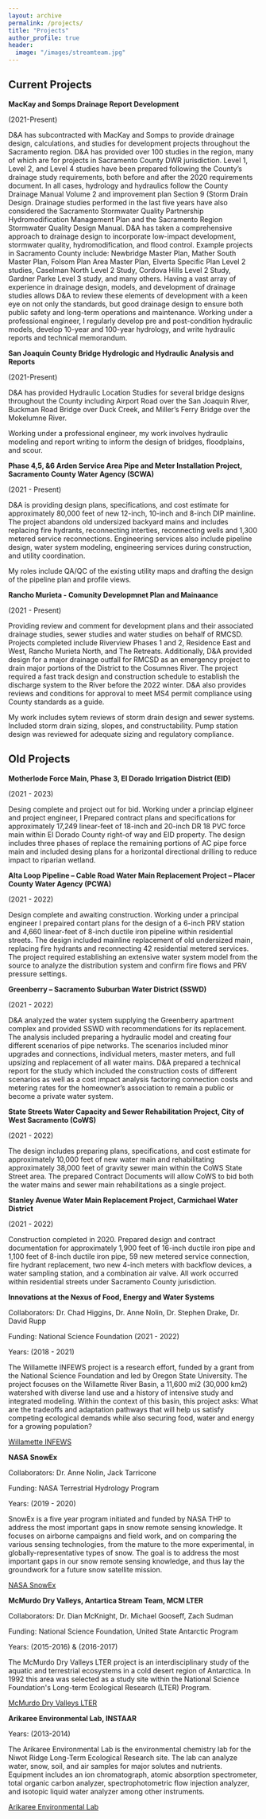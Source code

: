 ```yaml
---
layout: archive
permalink: /projects/
title: "Projects"
author_profile: true
header:
  image: "/images/streamteam.jpg"
---
```


## Current Projects ##

**MacKay and Somps Drainage Report Development**

(2021-Present)

D&A has subcontracted with MacKay and Somps to provide drainage design, calculations, and studies for development projects throughout the Sacramento region. D&A has provided over 100 studies in the region, many of which are for projects in Sacramento County DWR jurisdiction. Level 1, Level 2, and Level 4 studies have been prepared following the County’s drainage study requirements, both before and after the 2020 requirements document. In all cases, hydrology and hydraulics follow the County Drainage Manual Volume 2 and improvement plan Section 9 (Storm Drain Design. Drainage studies performed in the last five years have also considered the Sacramento Stormwater Quality Partnership Hydromodification Management Plan and the Sacramento Region Stormwater Quality Design Manual. D&A has taken a comprehensive approach to drainage design to incorporate low-impact development, stormwater quality, hydromodification, and flood control. Example projects in Sacramento County include: Newbridge Master Plan, Mather South Master Plan, Folsom Plan Area Master Plan, Elverta Specific Plan Level 2 studies, Caselman North Level 2 Study, Cordova Hills Level 2 Study, Gardner Parke Level 3 study, and many others. Having a vast array of experience in drainage design, models, and development of drainage studies allows D&A to review these elements of development with a keen eye on not only the standards, but good drainage design to ensure both public safety and long-term operations and maintenance.
Working under a professional engineer, I regularly develop pre and post-condition hydraulic models, develop 10-year and 100-year hydrology, and write hydraulic reports and technical memorandum.


**San Joaquin County Bridge Hydrologic and Hydraulic Analysis and Reports**

(2021-Present)

D&A has provided Hydraulic Location Studies for several bridge designs throughout the County including Airport Road over the San Joaquin River, Buckman Road Bridge over Duck Creek, and Miller’s Ferry Bridge over the Mokelumne River.

Working under a professional engineer, my work involves hydraulic modeling and report writing to inform the design of bridges, floodplains, and scour.


**Phase 4,5, &6 Arden Service Area Pipe and Meter Installation Project, Sacramento County Water Agency (SCWA)**

(2021 - Present)

D&A is providing design plans, specifications, and cost estimate for approximately 80,000 feet of new 12-inch, 10-inch and 8-inch DIP mainline.  The project abandons old undersized backyard mains and includes replacing fire hydrants, reconnecting interties, reconnecting wells and 1,300 metered service reconnections. Engineering services also include pipeline design, water system modeling, engineering services during construction, and utility coordination.

My roles include QA/QC of the existing utility maps and drafting the design of the pipeline plan and profile views.


**Rancho Murieta - Comunity Developmnet Plan and Mainaance**

(2021 - Present)

Providing review and comment for development plans and their associated drainage studies, sewer studies and water studies on behalf of RMCSD. Projects completed include Riverview Phases 1 and 2, Residence East and West, Rancho Murieta North, and The Retreats. Additionally, D&A provided design for a major drainage outfall for RMCSD as an emergency project to drain major portions of the District to the Cosumnes River.  The project required a fast track design and construction schedule to establish the discharge system to the River before the 2022 winter. D&A also provides reviews and conditions for approval to meet MS4 permit compliance using County standards as a guide.

My work includes sytem reviews of storm drain design and sewer systems. Included storm drain sizing, slopes, and constructability. Pump station design was reviewed for adequate sizing and regulatory compliance.



## Old Projects

**Motherlode Force Main, Phase 3, El Dorado Irrigation District (EID)**

(2021 - 2023)

Desing complete and project out for bid.  Working under a princiap elgineer and project engineer, I Prepared contract plans and specifications for approximately 17,249 linear-feet of 18-inch and 20-inch DR 18 PVC force main within El Dorado County right-of way and EID property. The design includes three phases of replace the remaining portions of AC pipe force main and included desing plans for a horizontal directional drilling to reduce impact to riparian wetland.

**Alta Loop Pipeline – Cable Road Water Main Replacement Project – Placer County Water Agency (PCWA)**

(2021 - 2022)

Design complete and awaiting construction. Working under a principal engineer I prepaired contart plans for the design of a 6-inch PRV station and 4,660 linear-feet of 8-inch ductile iron pipeline within residential streets. The design included mainline replacement of old undersized main, replacing fire hydrants and reconnecting 42 residential metered services. The project required establishing an extensive water system model from the source to analyze the distribution system and confirm fire flows and PRV pressure settings.


**Greenberry – Sacramento Suburban Water District (SSWD)**

(2021 - 2022)

D&A analyzed the water system supplying the Greenberry apartment complex and provided SSWD with recommendations for its replacement. The analysis included preparing a hydraulic model and creating four different scenarios of pipe networks. The scenarios included minor upgrades and connections, individual meters, master meters, and full upsizing and replacement of all water mains. D&A prepared a technical report for the study which included the construction costs of different scenarios as well as a cost impact analysis factoring connection costs and metering rates for the homeowner’s association to remain a public or become a private water system.


**State Streets Water Capacity and Sewer Rehabilitation Project, City of West Sacramento (CoWS)**

(2021 - 2022)

The design includes preparing plans, specifications, and cost estimate for approximately 10,000 feet of new water main and rehabilitating approximately 38,000 feet of gravity sewer main within the CoWS State Street area. The prepared Contract Documents will allow CoWS to bid both the water mains and sewer main rehabilitations as a single project.


**Stanley Avenue Water Main Replacement Project, Carmichael Water District**

(2021 - 2022)

Construction completed in 2020. Prepared design and contract documentation for approximately 1,900 feet of 16-inch ductile iron pipe and 1,100 feet of 8-inch ductile iron pipe, 59 new metered service connection, fire hydrant replacement, two new 4-inch meters with backflow devices, a water sampling station, and a combination air valve. All work occurred within residential streets under Sacramento County jurisdiction. 


**Innovations at the Nexus of Food, Energy and Water Systems**

Collaborators: Dr. Chad Higgins, Dr. Anne Nolin, Dr. Stephen Drake, Dr. David Rupp

Funding: National Science Foundation (2021 - 2022)

Years: (2018 - 2021)

The Willamette INFEWS project is a research effort, funded by a grant from the National Science Foundation and led by Oregon State University.  The project focuses on the Willamette River Basin, a 11,600 mi2 (30,000 km2) watershed with diverse land use and a history of intensive study and integrated modeling.  Within the context of this basin, this project asks: What are the tradeoffs and adaptation pathways that will help us satisfy competing ecological demands while also securing food, water and energy for a growing population?

[Willamette INFEWS](https://infews.org/)


**NASA SnowEx**

Collaborators: Dr. Anne Nolin, Jack Tarricone

Funding: NASA Terrestrial Hydrology Program

Years: (2019 - 2020)

SnowEx is a five year program initiated and funded by NASA THP to address the most important gaps in snow remote sensing knowledge. It focuses on airborne campaigns and field work, and on comparing the various sensing technologies, from the mature to the more experimental, in globally-representative types of snow. The goal is to address the most important gaps in our snow remote sensing knowledge, and thus lay the groundwork for a future snow satellite mission.

[NASA SnowEx](https://snow.nasa.gov/campaigns/snowex)


**McMurdo Dry Valleys, Antartica Stream Team, MCM LTER**

Collaborators: Dr. Dian McKnight, Dr. Michael Gooseff, Zach Sudman

Funding: National Science Foundation, United State Antarctic Program

Years: (2015-2016) & (2016-2017)

The McMurdo Dry Valleys LTER project is an interdisciplinary study of the aquatic and terrestrial ecosystems in a cold desert region of Antarctica. In 1992 this area was selected as a study site within the National Science Foundation's Long-term Ecological Research (LTER) Program.

[McMurdo Dry Valleys LTER](http://mcm.lternet.edu/)

**Arikaree Environmental Lab, INSTAAR**

Years: (2013-2014)

The Arikaree Environmental Lab is the environmental chemistry lab for the Niwot Ridge Long-Term Ecological Research site.  The lab can analyze water, snow, soil, and air samples for major solutes and nutrients.  Equipment includes an ion chromatograph, atomic absorption spectrometer, total organic carbon analyzer, spectrophotometric flow injection analyzer, and isotopic liquid water analyzer among other instruments.

[Arikaree Environmental Lab](http://instaar.colorado.edu/research/labs-groups/arikaree-environmental-lab/)
